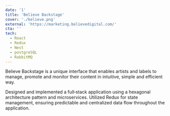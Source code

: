 ```yaml
---
date: '1'
title: 'Believe Backstage'
cover: './believe.png'
external: 'https://marketing.believedigital.com/'
cta: ''
tech:
  - React
  - Redux
  - Nest
  - postgreSQL
  - RabbitMQ
---
```


Believe Backstage is a unique interface that enables artists and labels to manage, promote and monitor their content in intuitive, simple and efficient way.

Designed and implemented a full‑stack application using a hexagonal architecture pattern and microservices. Utilized Redux for state management, ensuring predictable and centralized data flow throughout the application.
